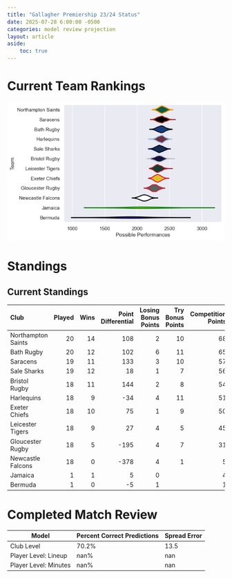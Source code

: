 ```yaml
---  
title: "Gallagher Premiership 23/24 Status"  
date: 2025-07-28 6:00:00 -0500  
categories: model review projection  
layout: article  
aside:  
    toc: true  
---
```

# Current Team Rankings


![Club Rankings](plots/rankings_Gallagher_Premiership_2324.png)
# Standings

## Current Standings


| Club               |   Played |   Wins |   Point Differential |   Losing Bonus Points |   Try Bonus Points |   Competition Points |
|:-------------------|---------:|-------:|---------------------:|----------------------:|-------------------:|---------------------:|
| Northampton Saints |       20 |     14 |                  108 |                     2 |                 10 |                   68 |
| Bath Rugby         |       20 |     12 |                  102 |                     6 |                 11 |                   65 |
| Saracens           |       19 |     11 |                  133 |                     3 |                 10 |                   57 |
| Sale Sharks        |       19 |     12 |                   18 |                     1 |                  7 |                   56 |
| Bristol Rugby      |       18 |     11 |                  144 |                     2 |                  8 |                   54 |
| Harlequins         |       18 |      9 |                  -34 |                     4 |                 11 |                   51 |
| Exeter Chiefs      |       18 |     10 |                   75 |                     1 |                  9 |                   50 |
| Leicester Tigers   |       18 |      9 |                   27 |                     4 |                  5 |                   45 |
| Gloucester Rugby   |       18 |      5 |                 -195 |                     4 |                  7 |                   31 |
| Newcastle Falcons  |       18 |      0 |                 -378 |                     4 |                  1 |                    5 |
| Jamaica            |        1 |      1 |                    5 |                     0 |                    |                    4 |
| Bermuda            |        1 |      0 |                   -5 |                     1 |                    |                    1 |



# Completed Match Review


| Model | Percent Correct Predictions | Spread Error |
| ------ | ------ | ------ |
| Club Level | 70.2% | 13.5 |
| Player Level: Lineup | nan% | nan |
| Player Level: Minutes | nan% | nan |


